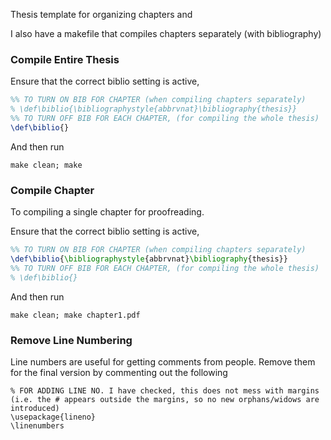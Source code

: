 Thesis template for organizing chapters and

I also have a makefile that compiles chapters separately (with bibliography)


### Compile Entire Thesis

Ensure that the correct biblio setting is active, 

```latex
%% TO TURN ON BIB FOR CHAPTER (when compiling chapters separately)
% \def\biblio{\bibliographystyle{abbrvnat}\bibliography{thesis}}
%% TO TURN OFF BIB FOR EACH CHAPTER, (for compiling the whole thesis)
\def\biblio{}
```

And then run 

```
make clean; make
```

### Compile Chapter
To compiling a single chapter for proofreading. 

Ensure that the correct biblio setting is active, 

```latex
%% TO TURN ON BIB FOR CHAPTER (when compiling chapters separately)
\def\biblio{\bibliographystyle{abbrvnat}\bibliography{thesis}}
%% TO TURN OFF BIB FOR EACH CHAPTER, (for compiling the whole thesis)
% \def\biblio{}
```

And then run 

```
make clean; make chapter1.pdf
```

### Remove Line Numbering

Line numbers are useful for getting comments from people. Remove them for the final version by commenting out the following

```
% FOR ADDING LINE NO. I have checked, this does not mess with margins (i.e. the # appears outside the margins, so no new orphans/widows are introduced)
\usepackage{lineno}
\linenumbers

```
